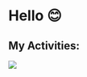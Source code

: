 # Hello 😊

## My Activities:
<img src="https://github-readme-stats.vercel.app/api?username=simamatin&show_icons=true&theme=onedark" />

## 


